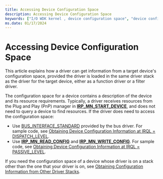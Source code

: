 ```yaml
---
title: Accessing Device Configuration Space
description: Accessing Device Configuration Space
keywords: ["I/O WDK kernel , device configuration space", "device configuration space WDK I/O", "configuration space WDK I/O", "space WDK I/O", "resource information WDK I/O", "driver stacks WDK configuration info"]
ms.date: 01/17/2024
---
```


# Accessing Device Configuration Space

This article explains how a driver can get information from a target device's configuration space, provided the driver is loaded in the same driver stack as the driver for the target device, either as a function driver or a filter driver.

The configuration space for a device contains a description of the device and its resource requirements. Typically, a driver receives resources from the Plug and Play (PnP) manager in [**IRP_MN_START_DEVICE**](./irp-mn-start-device.md), and does not need to query a device to find resources.  If the driver does need to access the configuration space:

* Use [BUS_INTERFACE_STANDARD](/windows-hardware/drivers/ddi/wdm/ns-wdm-_bus_interface_standard) provided by the bus driver. For sample code, see [Obtaining Device Configuration Information at IRQL = DISPATCH_LEVEL](obtaining-device-configuration-information-at-irql---dispatch-level.md).
* Use [**IRP_MN_READ_CONFIG**](./irp-mn-read-config.md) and [**IRP_MN_WRITE_CONFIG**](./irp-mn-write-config.md). For sample code, see [Obtaining Device Configuration Information at IRQL = PASSIVE_LEVEL](obtaining-device-configuration-information-at-irql---passive-level.md).

If you need the configuration space of a device whose driver is on a stack other than the one that your driver is on, see [Obtaining Configuration Information from Other Driver Stacks](obtaining-configuration-information-from-other-driver-stacks.md).
